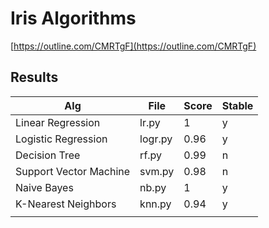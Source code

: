# Iris Algorithms

[https://outline.com/CMRTgF](https://outline.com/CMRTgF)

## Results

| Alg                    | File    | Score | Stable |
| ---------------------- | ------- | ----- | ------ |
| Linear Regression      | lr.py   | 1     | y      |
| Logistic Regression    | logr.py | 0.96  | y      |
| Decision Tree          | rf.py   | 0.99  | n      |
| Support Vector Machine | svm.py  | 0.98  | n      |
| Naive Bayes            | nb.py   | 1     | y      |
| K-Nearest Neighbors    | knn.py  | 0.94  | y      |
|                        |         |       |        |